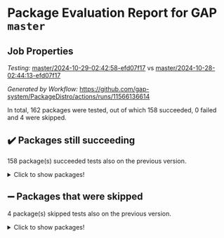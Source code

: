 # Package Evaluation Report for GAP `master`

## Job Properties

*Testing:* [master/2024-10-29-02:42:58-efd07f17](https://github.com/gap-system/PackageDistro/blob/data/reports/master/2024-10-29-02:42:58-efd07f17) vs [master/2024-10-28-02:44:13-efd07f17](https://github.com/gap-system/PackageDistro/blob/data/reports/master/2024-10-28-02:44:13-efd07f17)

*Generated by Workflow:* https://github.com/gap-system/PackageDistro/actions/runs/11566136614

In total, 162 packages were tested, out of which 158 succeeded, 0 failed and 4 were skipped.

## :heavy_check_mark: Packages still succeeding

158 package(s) succeeded tests also on the previous version.
<details><summary>Click to show packages!</summary>

- 4ti2interface 2023.02-04 [(success)](https://github.com/gap-system/PackageDistro/actions/runs/11566136614/job/32194487974)
- ace 5.6.2 [(success)](https://github.com/gap-system/PackageDistro/actions/runs/11566136614/job/32194491412)
- aclib 1.3.2 [(success)](https://github.com/gap-system/PackageDistro/actions/runs/11566136614/job/32194492165)
- agt 0.3.1 [(success)](https://github.com/gap-system/PackageDistro/actions/runs/11566136614/job/32194492755)
- alnuth 3.2.1 [(success)](https://github.com/gap-system/PackageDistro/actions/runs/11566136614/job/32194493089)
- anupq 3.3.1 [(success)](https://github.com/gap-system/PackageDistro/actions/runs/11566136614/job/32194495523)
- atlasrep 2.1.9 [(success)](https://github.com/gap-system/PackageDistro/actions/runs/11566136614/job/32194495813)
- autodoc 2023.06.19 [(success)](https://github.com/gap-system/PackageDistro/actions/runs/11566136614/job/32194496003)
- automata 1.16 [(success)](https://github.com/gap-system/PackageDistro/actions/runs/11566136614/job/32194496174)
- automgrp 1.3.2 [(success)](https://github.com/gap-system/PackageDistro/actions/runs/11566136614/job/32194496353)
- autpgrp 1.11 [(success)](https://github.com/gap-system/PackageDistro/actions/runs/11566136614/job/32194496516)
- cap 2024.10-07 [(success)](https://github.com/gap-system/PackageDistro/actions/runs/11566136614/job/32194496715)
- caratinterface 2.3.7 [(success)](https://github.com/gap-system/PackageDistro/actions/runs/11566136614/job/32194496905)
- cddinterface 2024.09.02 [(success)](https://github.com/gap-system/PackageDistro/actions/runs/11566136614/job/32194497077)
- circle 1.6.6 [(success)](https://github.com/gap-system/PackageDistro/actions/runs/11566136614/job/32194497271)
- classicpres 1.22 [(success)](https://github.com/gap-system/PackageDistro/actions/runs/11566136614/job/32194497479)
- cohomolo 1.6.11 [(success)](https://github.com/gap-system/PackageDistro/actions/runs/11566136614/job/32194497670)
- congruence 1.2.7 [(success)](https://github.com/gap-system/PackageDistro/actions/runs/11566136614/job/32194497883)
- corefreesub 0.6 [(success)](https://github.com/gap-system/PackageDistro/actions/runs/11566136614/job/32194498106)
- corelg 1.57 [(success)](https://github.com/gap-system/PackageDistro/actions/runs/11566136614/job/32194498239)
- crime 1.6 [(success)](https://github.com/gap-system/PackageDistro/actions/runs/11566136614/job/32194498378)
- crisp 1.4.6 [(success)](https://github.com/gap-system/PackageDistro/actions/runs/11566136614/job/32194498538)
- crypting 0.10.5 [(success)](https://github.com/gap-system/PackageDistro/actions/runs/11566136614/job/32194498693)
- cryst 4.1.27 [(success)](https://github.com/gap-system/PackageDistro/actions/runs/11566136614/job/32194498855)
- crystcat 1.1.10 [(success)](https://github.com/gap-system/PackageDistro/actions/runs/11566136614/job/32194499040)
- ctbllib 1.3.9 [(success)](https://github.com/gap-system/PackageDistro/actions/runs/11566136614/job/32194499196)
- cubefree 1.19 [(success)](https://github.com/gap-system/PackageDistro/actions/runs/11566136614/job/32194499350)
- curlinterface 2.4.0 [(success)](https://github.com/gap-system/PackageDistro/actions/runs/11566136614/job/32194499496)
- cvec 2.8.2 [(success)](https://github.com/gap-system/PackageDistro/actions/runs/11566136614/job/32194499670)
- datastructures 0.3.1 [(success)](https://github.com/gap-system/PackageDistro/actions/runs/11566136614/job/32194499812)
- deepthought 1.0.7 [(success)](https://github.com/gap-system/PackageDistro/actions/runs/11566136614/job/32194499966)
- design 1.8.1 [(success)](https://github.com/gap-system/PackageDistro/actions/runs/11566136614/job/32194500117)
- difsets 2.3.1 [(success)](https://github.com/gap-system/PackageDistro/actions/runs/11566136614/job/32194500277)
- digraphs 1.9.0 [(success)](https://github.com/gap-system/PackageDistro/actions/runs/11566136614/job/32194500425)
- edim 1.3.8 [(success)](https://github.com/gap-system/PackageDistro/actions/runs/11566136614/job/32194500584)
- example 4.3.4 [(success)](https://github.com/gap-system/PackageDistro/actions/runs/11566136614/job/32194500736)
- examplesforhomalg 2023.10-01 [(success)](https://github.com/gap-system/PackageDistro/actions/runs/11566136614/job/32194500907)
- factint 1.6.3 [(success)](https://github.com/gap-system/PackageDistro/actions/runs/11566136614/job/32194501048)
- ferret 1.0.14 [(success)](https://github.com/gap-system/PackageDistro/actions/runs/11566136614/job/32194501196)
- fga 1.5.0 [(success)](https://github.com/gap-system/PackageDistro/actions/runs/11566136614/job/32194501349)
- fining 1.5.6 [(success)](https://github.com/gap-system/PackageDistro/actions/runs/11566136614/job/32194501488)
- float 1.0.5 [(success)](https://github.com/gap-system/PackageDistro/actions/runs/11566136614/job/32194501621)
- format 1.4.4 [(success)](https://github.com/gap-system/PackageDistro/actions/runs/11566136614/job/32194501769)
- forms 1.2.12 [(success)](https://github.com/gap-system/PackageDistro/actions/runs/11566136614/job/32194501885)
- fplsa 1.2.6 [(success)](https://github.com/gap-system/PackageDistro/actions/runs/11566136614/job/32194502052)
- fr 2.4.13 [(success)](https://github.com/gap-system/PackageDistro/actions/runs/11566136614/job/32194502215)
- francy 2.0.3 [(success)](https://github.com/gap-system/PackageDistro/actions/runs/11566136614/job/32194502490)
- fwtree 1.3 [(success)](https://github.com/gap-system/PackageDistro/actions/runs/11566136614/job/32194502649)
- gapdoc 1.6.7 [(success)](https://github.com/gap-system/PackageDistro/actions/runs/11566136614/job/32194502820)
- gauss 2023.08-01 [(success)](https://github.com/gap-system/PackageDistro/actions/runs/11566136614/job/32194503034)
- gaussforhomalg 2024.08-01 [(success)](https://github.com/gap-system/PackageDistro/actions/runs/11566136614/job/32194503261)
- gbnp 1.1.0 [(success)](https://github.com/gap-system/PackageDistro/actions/runs/11566136614/job/32194503411)
- generalizedmorphismsforcap 2024.09-03 [(success)](https://github.com/gap-system/PackageDistro/actions/runs/11566136614/job/32194503568)
- genss 1.6.9 [(success)](https://github.com/gap-system/PackageDistro/actions/runs/11566136614/job/32194503758)
- gradedmodules 2024.01-01 [(success)](https://github.com/gap-system/PackageDistro/actions/runs/11566136614/job/32194503933)
- gradedringforhomalg 2024.07-01 [(success)](https://github.com/gap-system/PackageDistro/actions/runs/11566136614/job/32194504086)
- grape 4.9.2 [(success)](https://github.com/gap-system/PackageDistro/actions/runs/11566136614/job/32194504226)
- groupoids 1.76 [(success)](https://github.com/gap-system/PackageDistro/actions/runs/11566136614/job/32194504388)
- grpconst 2.6.5 [(success)](https://github.com/gap-system/PackageDistro/actions/runs/11566136614/job/32194504541)
- guarana 0.96.3 [(success)](https://github.com/gap-system/PackageDistro/actions/runs/11566136614/job/32194504677)
- guava 3.19 [(success)](https://github.com/gap-system/PackageDistro/actions/runs/11566136614/job/32194504811)
- hap 1.66 [(success)](https://github.com/gap-system/PackageDistro/actions/runs/11566136614/job/32194504964)
- hapcryst 0.1.15 [(success)](https://github.com/gap-system/PackageDistro/actions/runs/11566136614/job/32194505119)
- hecke 1.5.4 [(success)](https://github.com/gap-system/PackageDistro/actions/runs/11566136614/job/32194505332)
- help 4.0 [(success)](https://github.com/gap-system/PackageDistro/actions/runs/11566136614/job/32194505493)
- homalg 2024.01-01 [(success)](https://github.com/gap-system/PackageDistro/actions/runs/11566136614/job/32194505638)
- homalgtocas 2023.11-01 [(success)](https://github.com/gap-system/PackageDistro/actions/runs/11566136614/job/32194505780)
- idrel 2.48 [(success)](https://github.com/gap-system/PackageDistro/actions/runs/11566136614/job/32194505947)
- images 1.3.3 [(success)](https://github.com/gap-system/PackageDistro/actions/runs/11566136614/job/32194506102)
- intpic 0.4.0 [(success)](https://github.com/gap-system/PackageDistro/actions/runs/11566136614/job/32194506244)
- io 4.9.0 [(success)](https://github.com/gap-system/PackageDistro/actions/runs/11566136614/job/32194506411)
- io_forhomalg 2023.02-04 [(success)](https://github.com/gap-system/PackageDistro/actions/runs/11566136614/job/32194506568)
- irredsol 1.4.4 [(success)](https://github.com/gap-system/PackageDistro/actions/runs/11566136614/job/32194506720)
- json 2.2.2 [(success)](https://github.com/gap-system/PackageDistro/actions/runs/11566136614/job/32194506887)
- jupyterkernel 1.5.1 [(success)](https://github.com/gap-system/PackageDistro/actions/runs/11566136614/job/32194507089)
- jupyterviz 1.5.6 [(success)](https://github.com/gap-system/PackageDistro/actions/runs/11566136614/job/32194507235)
- kan 1.37 [(success)](https://github.com/gap-system/PackageDistro/actions/runs/11566136614/job/32194507395)
- kbmag 1.5.11 [(success)](https://github.com/gap-system/PackageDistro/actions/runs/11566136614/job/32194507578)
- laguna 3.9.7 [(success)](https://github.com/gap-system/PackageDistro/actions/runs/11566136614/job/32194507760)
- liealgdb 2.2.1 [(success)](https://github.com/gap-system/PackageDistro/actions/runs/11566136614/job/32194507933)
- liepring 2.9.1 [(success)](https://github.com/gap-system/PackageDistro/actions/runs/11566136614/job/32194508104)
- liering 2.4.2 [(success)](https://github.com/gap-system/PackageDistro/actions/runs/11566136614/job/32194508253)
- linearalgebraforcap 2024.10-01 [(success)](https://github.com/gap-system/PackageDistro/actions/runs/11566136614/job/32194508419)
- lins 0.9 [(success)](https://github.com/gap-system/PackageDistro/actions/runs/11566136614/job/32194508587)
- localizeringforhomalg 2023.10-01 [(success)](https://github.com/gap-system/PackageDistro/actions/runs/11566136614/job/32194508766)
- loops 3.4.4 [(success)](https://github.com/gap-system/PackageDistro/actions/runs/11566136614/job/32194508956)
- lpres 1.1.1 [(success)](https://github.com/gap-system/PackageDistro/actions/runs/11566136614/job/32194509126)
- majoranaalgebras 1.5.2 [(success)](https://github.com/gap-system/PackageDistro/actions/runs/11566136614/job/32194509337)
- mapclass 1.4.6 [(success)](https://github.com/gap-system/PackageDistro/actions/runs/11566136614/job/32194509530)
- matgrp 0.70 [(success)](https://github.com/gap-system/PackageDistro/actions/runs/11566136614/job/32194509718)
- matricesforhomalg 2024.08-05 [(success)](https://github.com/gap-system/PackageDistro/actions/runs/11566136614/job/32194509877)
- modisom 3.0.0 [(success)](https://github.com/gap-system/PackageDistro/actions/runs/11566136614/job/32194510055)
- modulepresentationsforcap 2024.09-02 [(success)](https://github.com/gap-system/PackageDistro/actions/runs/11566136614/job/32194510235)
- modules 2024.01-01 [(success)](https://github.com/gap-system/PackageDistro/actions/runs/11566136614/job/32194510427)
- monoidalcategories 2024.09-05 [(success)](https://github.com/gap-system/PackageDistro/actions/runs/11566136614/job/32194510622)
- nconvex 2022.09-01 [(success)](https://github.com/gap-system/PackageDistro/actions/runs/11566136614/job/32194510787)
- nilmat 1.4.2 [(success)](https://github.com/gap-system/PackageDistro/actions/runs/11566136614/job/32194510952)
- nock 1.5 [(success)](https://github.com/gap-system/PackageDistro/actions/runs/11566136614/job/32194511137)
- normalizinterface 1.3.7 [(success)](https://github.com/gap-system/PackageDistro/actions/runs/11566136614/job/32194511315)
- nq 2.5.11 [(success)](https://github.com/gap-system/PackageDistro/actions/runs/11566136614/job/32194511498)
- numericalsgps 1.4.0 [(success)](https://github.com/gap-system/PackageDistro/actions/runs/11566136614/job/32194511668)
- openmath 11.5.3 [(success)](https://github.com/gap-system/PackageDistro/actions/runs/11566136614/job/32194511826)
- orb 4.9.1 [(success)](https://github.com/gap-system/PackageDistro/actions/runs/11566136614/job/32194512016)
- packagemanager 1.6 [(success)](https://github.com/gap-system/PackageDistro/actions/runs/11566136614/job/32194512220)
- patternclass 2.4.5 [(success)](https://github.com/gap-system/PackageDistro/actions/runs/11566136614/job/32194512396)
- permut 2.0.5 [(success)](https://github.com/gap-system/PackageDistro/actions/runs/11566136614/job/32194512564)
- polenta 1.3.10 [(success)](https://github.com/gap-system/PackageDistro/actions/runs/11566136614/job/32194512727)
- polymaking 0.8.7 [(success)](https://github.com/gap-system/PackageDistro/actions/runs/11566136614/job/32194512886)
- primgrp 3.4.4 [(success)](https://github.com/gap-system/PackageDistro/actions/runs/11566136614/job/32194513055)
- profiling 2.6.0 [(success)](https://github.com/gap-system/PackageDistro/actions/runs/11566136614/job/32194513227)
- qdistrnd 0.9.4 [(success)](https://github.com/gap-system/PackageDistro/actions/runs/11566136614/job/32194513364)
- qpa 1.35 [(success)](https://github.com/gap-system/PackageDistro/actions/runs/11566136614/job/32194513504)
- quagroup 1.8.4 [(success)](https://github.com/gap-system/PackageDistro/actions/runs/11566136614/job/32194513682)
- radiroot 2.9 [(success)](https://github.com/gap-system/PackageDistro/actions/runs/11566136614/job/32194513859)
- rcwa 4.7.1 [(success)](https://github.com/gap-system/PackageDistro/actions/runs/11566136614/job/32194514023)
- rds 1.8 [(success)](https://github.com/gap-system/PackageDistro/actions/runs/11566136614/job/32194514193)
- recog 1.4.3 [(success)](https://github.com/gap-system/PackageDistro/actions/runs/11566136614/job/32194514401)
- repndecomp 1.3.0 [(success)](https://github.com/gap-system/PackageDistro/actions/runs/11566136614/job/32194514529)
- repsn 3.1.2 [(success)](https://github.com/gap-system/PackageDistro/actions/runs/11566136614/job/32194514707)
- resclasses 4.7.3 [(success)](https://github.com/gap-system/PackageDistro/actions/runs/11566136614/job/32194514844)
- ringsforhomalg 2024.06-01 [(success)](https://github.com/gap-system/PackageDistro/actions/runs/11566136614/job/32194515019)
- sco 2023.08-01 [(success)](https://github.com/gap-system/PackageDistro/actions/runs/11566136614/job/32194515170)
- scscp 2.4.3 [(success)](https://github.com/gap-system/PackageDistro/actions/runs/11566136614/job/32194515303)
- semigroups 5.4.0 [(success)](https://github.com/gap-system/PackageDistro/actions/runs/11566136614/job/32194515477)
- sglppow 2.4 [(success)](https://github.com/gap-system/PackageDistro/actions/runs/11566136614/job/32194515626)
- sgpviz 0.999.6 [(success)](https://github.com/gap-system/PackageDistro/actions/runs/11566136614/job/32194515809)
- simpcomp 2.1.14 [(success)](https://github.com/gap-system/PackageDistro/actions/runs/11566136614/job/32194515988)
- singular 2024.06.03 [(success)](https://github.com/gap-system/PackageDistro/actions/runs/11566136614/job/32194516174)
- sl2reps 1.1 [(success)](https://github.com/gap-system/PackageDistro/actions/runs/11566136614/job/32194516343)
- sla 1.6.2 [(success)](https://github.com/gap-system/PackageDistro/actions/runs/11566136614/job/32194516516)
- smallantimagmas 0.2.12 [(success)](https://github.com/gap-system/PackageDistro/actions/runs/11566136614/job/32194516711)
- smallgrp 1.5.4 [(success)](https://github.com/gap-system/PackageDistro/actions/runs/11566136614/job/32194516893)
- smallsemi 0.7.1 [(success)](https://github.com/gap-system/PackageDistro/actions/runs/11566136614/job/32194517083)
- sonata 2.9.6 [(success)](https://github.com/gap-system/PackageDistro/actions/runs/11566136614/job/32194517230)
- sophus 1.27 [(success)](https://github.com/gap-system/PackageDistro/actions/runs/11566136614/job/32194517409)
- sotgrps 1.3 [(success)](https://github.com/gap-system/PackageDistro/actions/runs/11566136614/job/32194517577)
- spinsym 1.5.2 [(success)](https://github.com/gap-system/PackageDistro/actions/runs/11566136614/job/32194517752)
- standardff 1.0 [(success)](https://github.com/gap-system/PackageDistro/actions/runs/11566136614/job/32194517952)
- symbcompcc 1.3.2 [(success)](https://github.com/gap-system/PackageDistro/actions/runs/11566136614/job/32194518145)
- thelma 1.3 [(success)](https://github.com/gap-system/PackageDistro/actions/runs/11566136614/job/32194518404)
- tomlib 1.2.11 [(success)](https://github.com/gap-system/PackageDistro/actions/runs/11566136614/job/32194518878)
- toolsforhomalg 2024.09-01 [(success)](https://github.com/gap-system/PackageDistro/actions/runs/11566136614/job/32194519044)
- toric 1.9.6 [(success)](https://github.com/gap-system/PackageDistro/actions/runs/11566136614/job/32194519230)
- toricvarieties 2022.07.13 [(success)](https://github.com/gap-system/PackageDistro/actions/runs/11566136614/job/32194519436)
- transgrp 3.6.5 [(success)](https://github.com/gap-system/PackageDistro/actions/runs/11566136614/job/32194519740)
- typeset 1.2.2 [(success)](https://github.com/gap-system/PackageDistro/actions/runs/11566136614/job/32194519931)
- ugaly 4.1.3 [(success)](https://github.com/gap-system/PackageDistro/actions/runs/11566136614/job/32194520079)
- unipot 1.6 [(success)](https://github.com/gap-system/PackageDistro/actions/runs/11566136614/job/32194520220)
- unitlib 4.2.0 [(success)](https://github.com/gap-system/PackageDistro/actions/runs/11566136614/job/32194520394)
- utils 0.85 [(success)](https://github.com/gap-system/PackageDistro/actions/runs/11566136614/job/32194520571)
- uuid 0.7 [(success)](https://github.com/gap-system/PackageDistro/actions/runs/11566136614/job/32194520765)
- walrus 0.9991 [(success)](https://github.com/gap-system/PackageDistro/actions/runs/11566136614/job/32194520916)
- wedderga 4.10.5 [(success)](https://github.com/gap-system/PackageDistro/actions/runs/11566136614/job/32194521093)
- wpe 0.8 [(success)](https://github.com/gap-system/PackageDistro/actions/runs/11566136614/job/32194521252)
- xmod 2.92 [(success)](https://github.com/gap-system/PackageDistro/actions/runs/11566136614/job/32194521421)
- xmodalg 1.23 [(success)](https://github.com/gap-system/PackageDistro/actions/runs/11566136614/job/32194521552)
- yangbaxter 0.10.6 [(success)](https://github.com/gap-system/PackageDistro/actions/runs/11566136614/job/32194521727)
- zeromqinterface 0.16 [(success)](https://github.com/gap-system/PackageDistro/actions/runs/11566136614/job/32194521880)
</details>

## :heavy_minus_sign: Packages that were skipped

4 package(s) skipped tests also on the previous version.
<details><summary>Click to show packages!</summary>

- browse 1.8.21 [(skipped)](https://github.com/gap-system/PackageDistro/actions/runs/11566136614/job/32194280358)
- itc 1.5.1 [(skipped)](https://github.com/gap-system/PackageDistro/actions/runs/11566136614/job/32194280358)
- polycyclic 2.16 [(skipped)](https://github.com/gap-system/PackageDistro/actions/runs/11566136614/job/32194280358)
- xgap 4.32 [(skipped)](https://github.com/gap-system/PackageDistro/actions/runs/11566136614/job/32194280358)
</details>

